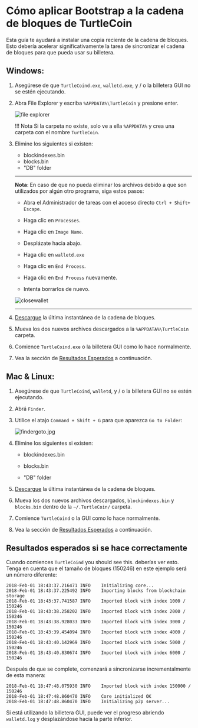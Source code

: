 # Cómo aplicar Bootstrap a la cadena de bloques de TurtleCoin

Esta guía te ayudará a instalar una copia reciente de la cadena de bloques. Esto debería acelerar significativamente la tarea de sincronizar el cadena de bloques para que pueda usar su billetera.

## Windows:
1. Asegúrese de que `TurtleCoind.exe`, `walletd.exe`, y / o la billetera GUI no se estén ejecutando.

2. Abra File Explorer y escriba `%APPDATA%\TurtleCoin` y presione enter.

    ![file explorer](images/bootstrap/file_explorer.jpg)

    !!! Nota
        Si la carpeta no existe, solo ve a ella `%APPDATA%` y crea una carpeta con el nombre `TurtleCoin`.


3. Elimine los siguientes si existen:
    * blockindexes.bin
    * blocks.bin
    * "DB" folder


    ---
    
    **Nota**: En caso de que no pueda eliminar los archivos debido a que son utilizados por algún otro programa, siga estos         pasos:
    
    * Abra el Administrador de tareas con el acceso directo `Ctrl + Shift+ Escape`.
      
    * Haga clic en `Processes`.
      
    * Haga clic en `Image Name`.
      
    * Desplázate hacia abajo.
      
    * Haga clic en `walletd.exe`
      
    * Haga clic en `End Process`.
      
    * Haga clic en `End Process` nuevamente.
      
    * Intenta borrarlos de nuevo.
    
    ![closewallet](images/bootstrap/close_walletd.png)
    
    ---


4. [Descargue](https://f000.backblazeb2.com/file/turtle-blockchain/latest.zip) la última instantánea de la cadena de bloques.

5. Mueva los dos nuevos archivos descargados a la `%APPDATA%\TurtleCoin` carpeta.

6. Comience `TurtleCoind.exe` o la billetera GUI como lo hace normalmente.

7. Vea la sección de [Resultados Esperados](#ExpectedResults) a continuación.



## Mac & Linux:
1. Asegúrese de que `TurtleCoind`, `walletd`, y / o la billetera GUI no se estén ejecutando.

2. Abrá `Finder`.

3. Utilice el atajo `Command + Shift + G` para que aparezca `Go to Folder`:

    ![findergoto.jpg](images/bootstrap/findergoto.jpg)

4. Elimine los siguientes si existen:

    * blockindexes.bin 

    * blocks.bin 

    * "DB" folder 


5. [Descargue](https://f000.backblazeb2.com/file/turtle-blockchain/latest.zip) la última instantánea de la cadena de bloques.

6. Mueva los dos nuevos archivos descargados, `blockindexes.bin` y `blocks.bin` dentro de la `~/.TurtleCoin/` carpeta.

7. Comience `TurtleCoind` o la GUI como lo hace normalmente.

8. Vea la sección de [Resultados Esperados](#ExpectedResults) a continuación.

## Resultados esperados si se hace correctamente <a name="ExpectedResults"></a>

Cuando comiences `TurtleCoind` you should see this. deberías ver esto. Tenga en cuenta que el tamaño de bloques (150246) en este ejemplo será un número diferente:
```
2018-Feb-01 18:43:37.216471 INFO    Initializing core...
2018-Feb-01 18:43:37.225492 INFO    Importing blocks from blockchain storage
2018-Feb-01 18:43:37.741587 INFO    Imported block with index 1000 / 150246
2018-Feb-01 18:43:38.258202 INFO    Imported block with index 2000 / 150246
2018-Feb-01 18:43:38.928033 INFO    Imported block with index 3000 / 150246
2018-Feb-01 18:43:39.454094 INFO    Imported block with index 4000 / 150246
2018-Feb-01 18:43:40.142969 INFO    Imported block with index 5000 / 150246
2018-Feb-01 18:43:40.830674 INFO    Imported block with index 6000 / 150246
```

Después de que se complete, comenzará a sincronizarse incrementalmente de esta manera:
```
2018-Feb-01 18:47:48.075930 INFO    Imported block with index 150000 / 150246
2018-Feb-01 18:47:48.860470 INFO    Core initialized OK
2018-Feb-01 18:47:48.860470 INFO    Initializing p2p server...
```

Si está utilizando la billetera GUI, puede ver el progreso abriendo `walletd.log` y desplazándose hacia la parte inferior.
